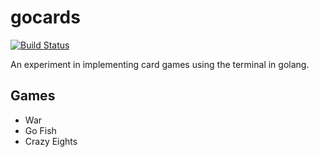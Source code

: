 # gocards

[![Build Status](https://travis-ci.org/solarkennedy/gocards.svg?branch=master)](https://travis-ci.org/solarkennedy/gocards)

An experiment in implementing card games using the terminal in golang.

## Games

* War
* Go Fish
* Crazy Eights
